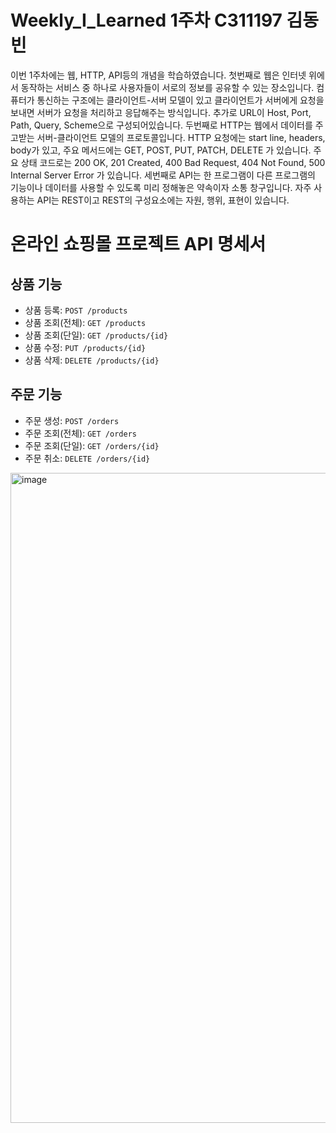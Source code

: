 # Weekly_I_Learned 1주차 C311197 김동빈

이번 1주차에는 웹, HTTP, API등의 개념을 학습하였습니다. 첫번째로 웹은 인터넷 위에서 동작하는 서비스 중 하나로 사용자들이 서로의 정보를 공유할 수 있는 장소입니다. 컴퓨터가 통신하는 구조에는 클라이언트-서버 모델이 있고 클라이언트가 서버에게 요청을 보내면 서버가 요청을 처리하고 응답해주는 방식입니다. 추가로 URL이 Host, Port, Path, Query, Scheme으로 구성되어있습니다. 두번째로 HTTP는 웹에서 데이터를 주고받는 서버-클라이언트 모델의 프로토콜입니다. HTTP 요청에는 start line, headers, body가 있고, 주요 메서드에는 GET, POST, PUT, PATCH, DELETE 가 있습니다. 주요 상태 코드로는 200 OK, 201 Created, 400 Bad Request, 404 Not Found, 500 Internal Server Error 가 있습니다. 세번째로 API는 한 프로그램이 다른 프로그램의 기능이나 데이터를 사용할 수 있도록 미리 정해놓은 약속이자 소통 창구입니다. 자주 사용하는 API는 REST이고 REST의 구성요소에는 자원, 행위, 표현이 있습니다.

# 온라인 쇼핑몰 프로젝트 API 명세서

## 상품 기능
- 상품 등록: `POST /products`
- 상품 조회(전체): `GET /products`
- 상품 조회(단일): `GET /products/{id}`
- 상품 수정: `PUT /products/{id}`
- 상품 삭제: `DELETE /products/{id}`

## 주문 기능
- 주문 생성: `POST /orders`
- 주문 조회(전체): `GET /orders`
- 주문 조회(단일): `GET /orders/{id}`
- 주문 취소: `DELETE /orders/{id}`

<img width="1920" height="1040" alt="image" src="https://github.com/user-attachments/assets/81f06496-d2ce-4516-ba4b-4c6396b6e53b" />
